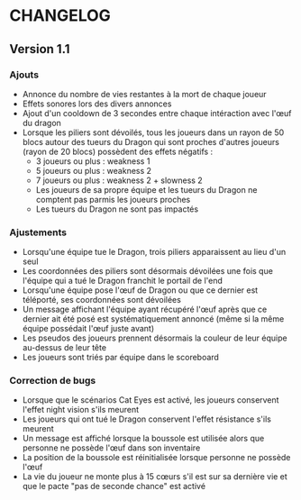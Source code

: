 # **CHANGELOG**
## **Version 1.1**

### **Ajouts**
- Annonce du nombre de vies restantes à la mort de chaque joueur
- Effets sonores lors des divers annonces
- Ajout d'un cooldown de 3 secondes entre chaque intéraction avec l'œuf du dragon
- Lorsque les piliers sont dévoilés, tous les joueurs dans un rayon de 50 blocs autour des tueurs du Dragon qui sont proches d'autres joueurs (rayon de 20 blocs) possèdent des effets négatifs :
    - 3 joueurs ou plus : weakness 1
    - 5 joueurs ou plus : weakness 2
    - 7 joueurs ou plus : weakness 2 + slowness 2
    - Les joueurs de sa propre équipe et les tueurs du Dragon ne comptent pas parmis les joueurs proches
    - Les tueurs du Dragon ne sont pas impactés

### **Ajustements**
- Lorsqu'une équipe tue le Dragon, trois piliers apparaissent au lieu d'un seul
- Les coordonnées des piliers sont désormais dévoilées une fois que l'équipe qui a tué le Dragon franchit le portail de l'end
- Lorsqu'une équipe pose l'œuf de Dragon ou que ce dernier est téléporté, ses coordonnées sont dévoilées
- Un message affichant l'équipe ayant récupéré l'œuf après que ce dernier ait été posé est systématiquement annoncé (même si la même équipe possédait l'œuf juste avant)
- Les pseudos des joueurs prennent désormais la couleur de leur équipe au-dessus de leur tête
- Les joueurs sont triés par équipe dans le scoreboard

### **Correction de bugs**
- Lorsque que le scénarios Cat Eyes est activé, les joueurs conservent l'effet night vision s'ils meurent
- Les joueurs qui ont tué le Dragon conservent l'effet résistance s'ils meurent
- Un message est affiché lorsque la boussole est utilisée alors que personne ne possède l'œuf dans son inventaire
- La position de la boussole est réinitialisée lorsque personne ne possède l'œuf
- La vie du joueur ne monte plus à 15 cœurs s'il est sur sa dernière vie et que le pacte "pas de seconde chance" est activé